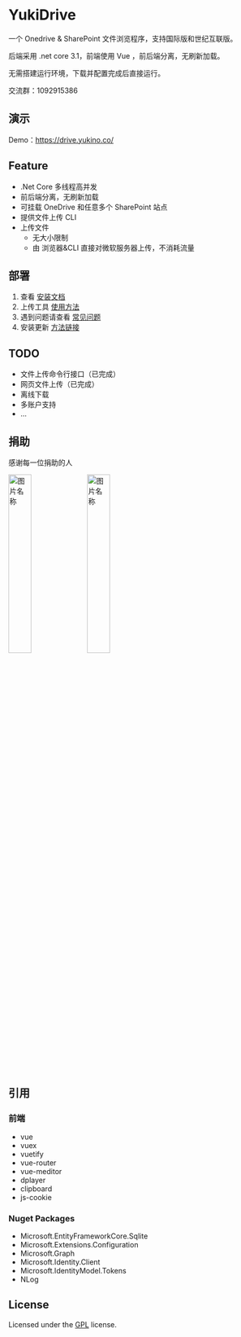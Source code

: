 # YukiDrive

一个 Onedrive &amp; SharePoint 文件浏览程序，支持国际版和世纪互联版。

后端采用 .net core 3.1，前端使用 Vue ，前后端分离，无刷新加载。

无需搭建运行环境，下载并配置完成后直接运行。

交流群：1092915386

## 演示
Demo：https://drive.yukino.co/

## Feature
+ .Net Core 多线程高并发  
+ 前后端分离，无刷新加载  
+ 可挂载 OneDrive 和任意多个 SharePoint 站点  
+ 提供文件上传 CLI
+ 上传文件
    + 无大小限制
    + 由 浏览器&CLI 直接对微软服务器上传，不消耗流量

## 部署

1. 查看 [安装文档](https://github.com/YukiCoco/YukiDrive/blob/master/doc/Usage.md)  
2. 上传工具 [使用方法](https://github.com/YukiCoco/YukiDrive/blob/master/doc/CLI-Usage.md)
3. 遇到问题请查看 [常见问题](https://github.com/YukiCoco/YukiDrive/blob/master/doc/FAQ.md)
4. 安装更新 [方法链接](https://github.com/YukiCoco/YukiDrive/blob/master/doc/Install-Update.md)

## TODO

+ 文件上传命令行接口（已完成）
+ 网页文件上传（已完成）
+ 离线下载
+ 多账户支持
+ ...

## 捐助  
感谢每一位捐助的人
<p>
 <img src="http://imglf5.nosdn0.126.net/img/UmRyZjRmMGJuY0dsZFNLYmUwdGhPa2l3NEdWQms4Nmh3c01hVzVkV0REZFluN0wvQnl2aVd3PT0.jpg" width = "30%" height = "30%" alt="图片名称" />
 <img src="http://imglf5.nosdn0.126.net/img/UmRyZjRmMGJuY0dsZFNLYmUwdGhPclZoUUpqZ2hOSVVIYWduYXYxR3NJZk4yb1lhWUZWdi93PT0.jpg" width = "30%" height = "30%" alt="图片名称" />
</p>

## 引用  

### 前端

+ vue
+ vuex
+ vuetify
+ vue-router
+ vue-meditor
+ dplayer
+ clipboard
+ js-cookie

### Nuget Packages

+ Microsoft.EntityFrameworkCore.Sqlite
+ Microsoft.Extensions.Configuration
+ Microsoft.Graph
+ Microsoft.Identity.Client
+ Microsoft.IdentityModel.Tokens
+ NLog

## License

Licensed under the [GPL](https://github.com/YukiCoco/YukiDrive/blob/master/LICENSE) license.


